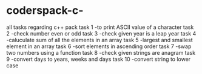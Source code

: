 # coderspack-c-
all tasks regarding c++ pack
task 1 -to print ASCII value of a character
task 2 -check number even or odd
task 3 -check given year is a leap year
task 4 -caluculate sum of all the  elements in an array
task 5 -largest and smallest element in an array
task 6 -sort elements in ascending order
task 7 -swap two numbers using a function
task 8 -check given strings are anagram
task 9 -convert days to years, weeks and days
task 10 -convert string to  lower case
